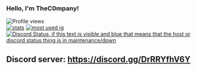 ### Hello, I'm TheC0mpany!
![Profile views](https://komarev.com/ghpvc/?username=TheC0mpany) <br> [![stats](https://github-readme-stats.vercel.app/api?username=TheC0mpany&show_icons=true&theme=dark)](https://github.com/anuraghazra/github-readme-stats)
[![most used ig](https://github-readme-stats.vercel.app/api/top-langs/?username=TheC0mpany&layout=compact&theme=dracula&show_icons=true&langs_count=10)]((https://github.com/anuraghazra/github-readme-stats))
[![Discord Status, if this text is visible and blue that means that the host or discord status thing is in maintenance/down](https://discord.c99.nl/widget/theme-3/898256437719990283.png)](https://discord.c99.nl/)
## Discord server: https://discord.gg/DrRRYfhV6Y
